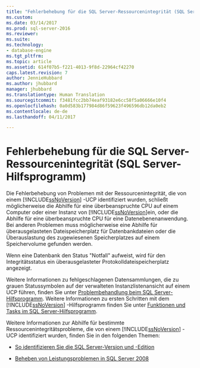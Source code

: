 ```yaml
---
title: "Fehlerbehebung für die SQL Server-Ressourcenintegrität (SQL Server-Hilfsprogramm) | Microsoft-Dokumentation"
ms.custom: 
ms.date: 03/14/2017
ms.prod: sql-server-2016
ms.reviewer: 
ms.suite: 
ms.technology:
- database-engine
ms.tgt_pltfrm: 
ms.topic: article
ms.assetid: 614f07b5-f221-4013-9f8d-22964cf42270
caps.latest.revision: 7
author: JennieHubbard
ms.author: jhubbard
manager: jhubbard
ms.translationtype: Human Translation
ms.sourcegitcommit: f3481fcc2bb74eaf93182e6cc58f5a06666e10f4
ms.openlocfilehash: 0a0d583b177984d86f59623f496596db12da0eb2
ms.contentlocale: de-de
ms.lasthandoff: 04/11/2017

---
```

# <a name="troubleshoot-sql-server-resource-health-sql-server-utility"></a>Fehlerbehebung für die SQL Server-Ressourcenintegrität (SQL Server-Hilfsprogramm)
  Die Fehlerbehebung von Problemen mit der Ressourcenintegrität, die von einem [!INCLUDE[ssNoVersion](../../includes/ssnoversion-md.md)] -UCP identifiziert wurden, schließt möglicherweise die Abhilfe für eine überbeanspruchte CPU auf einem Computer oder einer Instanz von [!INCLUDE[ssNoVersion](../../includes/ssnoversion-md.md)]ein, oder die Abhilfe für eine überbeanspruchte CPU für eine Datenebenenanwendung. Bei anderen Problemen muss möglicherweise eine Abhilfe für überausgelasteten Dateispeicherplatz für Datenbankdateien oder die Überauslastung des zugewiesenen Speicherplatzes auf einem Speichervolume gefunden werden.  
  
 Wenn eine Datenbank den Status "Notfall" aufweist, wird für den Integritätsstatus ein überausgelasteter Protokolldateispeicherplatz angezeigt.  
  
 Weitere Informationen zu fehlgeschlagenen Datensammlungen, die zu grauen Statussymbolen auf der verwalteten Instanzlistenansicht auf einem UCP führen, finden Sie unter [Problembehandlung beim SQL Server-Hilfsprogramm](http://msdn.microsoft.com/library/f5f47c2a-38ea-40f8-9767-9bc138d14453). Weitere Informationen zu ersten Schritten mit dem [!INCLUDE[ssNoVersion](../../includes/ssnoversion-md.md)] -Hilfsprogramm finden Sie unter [Funktionen und Tasks im SQL Server-Hilfsprogramm](../../relational-databases/manage/sql-server-utility-features-and-tasks.md).  
  
 Weitere Informationen zur Abhilfe für bestimmte Ressourcenintegritätsprobleme, die von einem [!INCLUDE[ssNoVersion](../../includes/ssnoversion-md.md)] -UCP identifiziert wurden, finden Sie in den folgenden Themen:  
  
-   [So identifizieren Sie die SQL Server-Version und -Edition](http://go.microsoft.com/fwlink/?LinkID=178504)  
  
-   [Beheben von Leistungsproblemen in SQL Server 2008](http://go.microsoft.com/fwlink/?LinkId=151354)  
  
  
